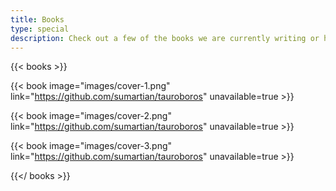 ```yaml
---
title: Books
type: special
description: Check out a few of the books we are currently writing or have published in the past. These are all self-published and licensed under creative commons.
---
```


{{< books >}}

{{< book
    image="images/cover-1.png"
    link="https://github.com/sumartian/tauroboros"
    unavailable=true >}}

{{< book
    image="images/cover-2.png" 
    link="https://github.com/sumartian/tauroboros"
    unavailable=true >}}

{{< book
    image="images/cover-3.png" 
    link="https://github.com/sumartian/tauroboros"
    unavailable=true >}}

{{</ books >}}
